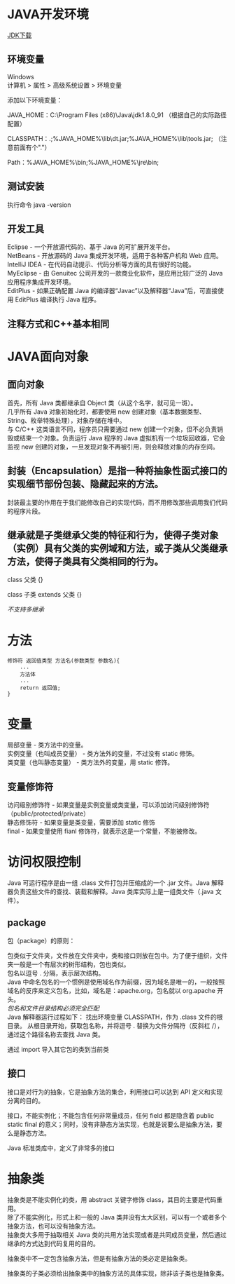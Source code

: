 


# JAVA开发环境     
[JDK下载](https://www.oracle.com/java/technologies/downloads/#java8)       

## 环境变量    
Windows    
计算机 > 属性 > 高级系统设置 > 环境变量    

添加以下环境变量：    

JAVA_HOME：C:\Program Files (x86)\Java\jdk1.8.0_91 （根据自己的实际路径配置）    

CLASSPATH：.;%JAVA_HOME%\lib\dt.jar;%JAVA_HOME%\lib\tools.jar; （注意前面有个"."）    

Path：%JAVA_HOME%\bin;%JAVA_HOME%\jre\bin;    

## 测试安装    
执行命令 java -version     

## 开发工具    
Eclipse - 一个开放源代码的、基于 Java 的可扩展开发平台。    
NetBeans - 开放源码的 Java 集成开发环境，适用于各种客户机和 Web 应用。    
IntelliJ IDEA - 在代码自动提示、代码分析等方面的具有很好的功能。    
MyEclipse - 由 Genuitec 公司开发的一款商业化软件，是应用比较广泛的 Java 应用程序集成开发环境。     
EditPlus - 如果正确配置 Java 的编译器“Javac”以及解释器“Java”后，可直接使用 EditPlus 编译执行 Java 程序。    

## 注释方式和C++基本相同     


# JAVA面向对象    

## 面向对象    
首先，所有 Java 类都继承自 Object 类（从这个名字，就可见一斑）。    
几乎所有 Java 对象初始化时，都要使用 new 创建对象（基本数据类型、String、枚举特殊处理），对象存储在堆中。    
与 C/C++ 这类语言不同，程序员只需要通过 new 创建一个对象，但不必负责销毁或结束一个对象。负责运行 Java 程序的 Java 虚拟机有一个垃圾回收器，它会监视 new 创建的对象，一旦发现对象不再被引用，则会释放对象的内存空间。      

## 封装（Encapsulation）是指一种将抽象性函式接口的实现细节部份包装、隐藏起来的方法。     

封装最主要的作用在于我们能修改自己的实现代码，而不用修改那些调用我们代码的程序片段。     


## 继承就是子类继承父类的特征和行为，使得子类对象（实例）具有父类的实例域和方法，或子类从父类继承方法，使得子类具有父类相同的行为。     
class 父类 {}    

class 子类 extends 父类 {}    

*不支持多继承*    

# 方法    
```
修饰符 返回值类型 方法名(参数类型 参数名){    
    ...    
    方法体    
    ...    
    return 返回值;    
}    
```   

# 变量   
局部变量 - 类方法中的变量。    
实例变量（也叫成员变量） - 类方法外的变量，不过没有 static 修饰。    
类变量（也叫静态变量） - 类方法外的变量，用 static 修饰。    

## 变量修饰符   
访问级别修饰符 - 如果变量是实例变量或类变量，可以添加访问级别修饰符（public/protected/private）    
静态修饰符 - 如果变量是类变量，需要添加 static 修饰    
final - 如果变量使用 fianl 修饰符，就表示这是一个常量，不能被修改。     

# 访问权限控制    
Java 可运行程序是由一组 .class 文件打包并压缩成的一个 .jar 文件。Java 解释器负责这些文件的查找、装载和解释。Java 类库实际上是一组类文件（.java 文件）。    


## package    
包（package）的原则：

包类似于文件夹，文件放在文件夹中，类和接口则放在包中。为了便于组织，文件夹一般是一个有层次的树形结构，包也类似。    
包名以逗号 . 分隔，表示层次结构。    
Java 中命名包名的一个惯例是使用域名作为前缀，因为域名是唯一的，一般按照域名的反序来定义包名，比如，域名是：apache.org，包名就以 org.apache 开头。   
*包名和文件目录结构必须完全匹配*    
Java 解释器运行过程如下：
找出环境变量 CLASSPATH，作为 .class 文件的根目录。
从根目录开始，获取包名称，并将逗号 . 替换为文件分隔符（反斜杠 /），通过这个路径名称去查找 Java 类。      

通过 import 导入其它包的类到当前类     

## 接口    
接口是对行为的抽象，它是抽象方法的集合，利用接口可以达到 API 定义和实现分离的目的。     


接口，不能实例化；不能包含任何非常量成员，任何 field 都是隐含着 public static final 的意义；同时，没有非静态方法实现，也就是说要么是抽象方法，要么是静态方法。       

Java 标准类库中，定义了非常多的接口    


# 抽象类    
抽象类是不能实例化的类，用 abstract 关键字修饰 class，其目的主要是代码重用。    
除了不能实例化，形式上和一般的 Java 类并没有太大区别，可以有一个或者多个抽象方法，也可以没有抽象方法。    
抽象类大多用于抽取相关 Java 类的共用方法实现或者是共同成员变量，然后通过继承的方式达到代码复用的目的。   

抽象类中不一定包含抽象方法，但是有抽象方法的类必定是抽象类。    


抽象类的子类必须给出抽象类中的抽象方法的具体实现，除非该子类也是抽象类。     


